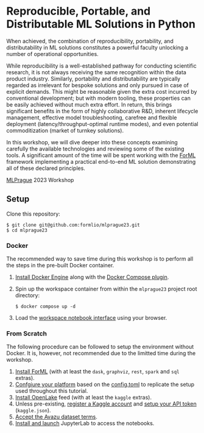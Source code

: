 Reproducible, Portable, and Distributable ML Solutions in Python
================================================================

When achieved, the combination of reproducibility, portability, and distributability in ML
solutions constitutes a powerful faculty unlocking a number of operational opportunities.

While reproducibility is a well-established pathway for conducting scientific research, it is not
always receiving the same recognition within the data product industry. Similarly, portability
and distributability are typically regarded as irrelevant for bespoke solutions and only
pursued in case of explicit demands. This might be reasonable given the extra cost incurred
by conventional development; but with modern tooling, these properties can be easily
achieved without much extra effort. In return, this brings significant benefits in the form of
highly collaborative R&D, inherent lifecycle management, effective model troubleshooting,
carefree and flexible deployment (latency/throughput-optimal runtime modes), and even
potential commoditization (market of turnkey solutions).

In this workshop, we will dive deeper into these concepts examining carefully the available
technologies and reviewing some of the existing tools. A significant amount of the time will
be spent working with the [ForML](http://forml.io/) framework implementing a practical end-to-end
ML solution demonstrating all of these declared principles.

[MLPrague](https://www.mlprague.com/) 2023 Workshop


Setup
-----

Clone this repository:

    $ git clone git@github.com:formlio/mlprague23.git
    $ cd mlprague23


### Docker

The recommended way to save time during this workshop is to perform all the
steps in the pre-built Docker container.

1. [Install Docker Engine](https://docs.docker.com/engine/install/) along with
   the [Docker Compose plugin](https://docs.docker.com/compose/install/).
2. Spin up the workspace container from within the `mlprague23` project root
   directory:

       $ docker compose up -d

3. Load the [workspace notebook interface](http://127.0.0.1:8888/lab) using
   your browser.


### From Scratch

The following procedure can be followed to setup the environment without Docker.
It is, however, not recommended due to the limitted time during the workshop.

1. [Install ForML](https://docs.forml.io/en/latest/install.html) (with at least
   the `dask`, `graphviz`, `rest`, `spark` and `sql` extras).
2. [Confgiure your platform](https://docs.forml.io/en/latest/platform.html)
   based on the [config.toml](config.toml) to replicate the setup used
   throughout this tutorial.
3. [Install OpenLake](https://openlake.readthedocs.io/en/latest/install.html)
   feed (with at least the `kaggle` extras).
4. Unless pre-existing, [register a Kaggle account](https://www.kaggle.com/)
   and [setup your API token](https://www.kaggle.com/docs/api) (`kaggle.json`).
5. [Accept the Avazu dataset terms](https://www.kaggle.com/competitions/avazu-ctr-prediction/data).
6. [Install and launch](https://jupyter.org/install) JupyterLab to access the
   notebooks.
